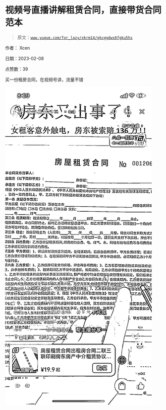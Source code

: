# 视频号直播讲解租赁合同，直接带货合同范本

> 原文：[`www.yuque.com/for_lazy/xkrm14/gkcggdws6fgku5hs`](https://www.yuque.com/for_lazy/xkrm14/gkcggdws6fgku5hs)

作者： Xcen

日期：2023-02-08

点赞数：39

买一份租房合同，在视频号讲，流量不错

![](img/cb67f227f1296aaeecf4844b7590d6df.png)  



